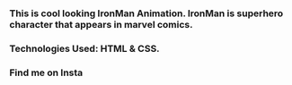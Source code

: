 ### This is cool looking IronMan Animation. IronMan is superhero character that appears in marvel comics.

### Technologies Used: HTML & CSS.

### Find me on Insta
